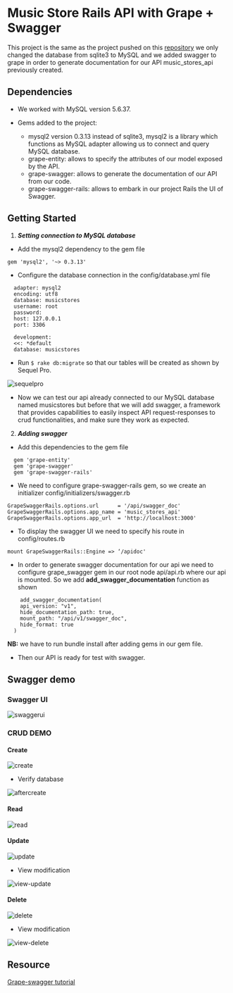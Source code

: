 # Music Store Rails API with Grape + Swagger

This project is the same as the project pushed on this [repository](https://github.com/LamineNouha/music_stores_api) we only changed the database from sqlite3 to MySQL and we added swagger to grape in order to generate documentation for our API music_stores_api previously created.

## Dependencies
* We worked with MySQL version 5.6.37.
* Gems added to the project:

  * mysql2 version 0.3.13 instead of sqlite3, mysql2  is a library which functions as MySQL adapter allowing us to connect and query MySQL database. 
  * grape-entity: allows to specify the attributes of our model exposed by the API.
  * grape-swagger: allows to generate the documentation of our API from our code.
  * grape-swagger-rails: allows to embark in our project Rails the UI of Swagger.

## Getting Started
1. __***Setting connection to MySQL database***__
* Add the mysql2 dependency to the gem file 
``` 
gem 'mysql2', '~> 0.3.13' 
```
* Configure the database connection in the config/database.yml file
```default: &default
  adapter: mysql2
  encoding: utf8
  database: musicstores
  username: root
  password: 
  host: 127.0.0.1
  port: 3306
  
  development:
  <<: *default
  database: musicstores
```
* Run ``` $ rake db:migrate ``` so that our tables will be created as shown by Sequel Pro.

![sequelpro](https://github.com/LamineNouha/music_stores_api_swagger/blob/master/demo/swaggerdemo/Screen%20Shot%202019-04-03%20at%202.51.53%20PM.png)
* Now we can test our api already connected to our MySQL database named musicstores but before that we will add swagger, a framework that provides capabilities to easily inspect API request-responses to crud functionalities, and make sure they work as expected.
2. __***Adding swagger***__
* Add this dependencies to the gem file
```
  gem 'grape-entity'
  gem 'grape-swagger'
  gem 'grape-swagger-rails'
```
* We need to configure grape-swagger-rails gem, so we create an initializer config/initializers/swagger.rb
```
GrapeSwaggerRails.options.url      = '/api/swagger_doc'
GrapeSwaggerRails.options.app_name = 'music_stores_api'
GrapeSwaggerRails.options.app_url  = 'http://localhost:3000'
```
* To display the swagger UI we need to specify his route in config/routes.rb
```
mount GrapeSwaggerRails::Engine => ‘/apidoc' 
```
* In order to generate swagger documentation for our api we need to configure grape_swagger gem in our root node api/api.rb where our api is mounted. So we add **add_swagger_documentation** function as shown
```
    add_swagger_documentation(
    api_version: "v1",
    hide_documentation_path: true,
    mount_path: "/api/v1/swagger_doc",
    hide_format: true
  )
  ```
 **NB:** we have to run bundle install after adding gems in our gem file.
 * Then our API is ready for test with swagger.
 

## Swagger demo
### Swagger UI
![swaggerui](https://github.com/LamineNouha/music_stores_api_swagger/blob/master/demo/swaggerdemo/Screen%20Shot%202019-04-03%20at%205.15.29%20PM.png)
### CRUD DEMO
#### Create
![create](https://github.com/LamineNouha/music_stores_api_swagger/blob/master/demo/swaggerdemo/post.png)
* Verify database

![aftercreate](https://github.com/LamineNouha/music_stores_api_swagger/blob/master/demo/swaggerdemo/afterpost.png)

#### Read
![read](https://github.com/LamineNouha/music_stores_api_swagger/blob/master/demo/swaggerdemo/read.png)

#### Update
![update](https://github.com/LamineNouha/music_stores_api_swagger/blob/master/demo/swaggerdemo/update.png)

* View modification

![view-update](https://github.com/LamineNouha/music_stores_api_swagger/blob/master/demo/swaggerdemo/afterupdate.png)

#### Delete
![delete](https://github.com/LamineNouha/music_stores_api_swagger/blob/master/demo/swaggerdemo/delete.png)
* View modification

![view-delete](https://github.com/LamineNouha/music_stores_api_swagger/blob/master/demo/swaggerdemo/afterdelete.png)
## Resource
[Grape-swagger tutorial](https://www.synbioz.com/blog/generer_une_documentation_api_depuis_le_code_avec_grape)
